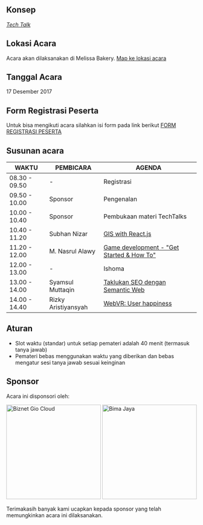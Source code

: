 ## Konsep
[_Tech Talk_](https://github.com/LombokDevMeetup/event-concepts/blob/master/tech-talks.md)

## Lokasi Acara
Acara akan dilaksanakan di Melissa Bakery. [Map ke lokasi acara](https://goo.gl/maps/QME31GfT4Xt)

## Tanggal Acara
17 Desember 2017

## Form Registrasi Peserta
Untuk bisa mengikuti acara silahkan isi form pada link berikut [FORM REGISTRASI PESERTA](https://goo.gl/forms/8MT5MJulKVxJihdB3)

## Susunan acara
| WAKTU         | PEMBICARA          | AGENDA                                         | 
|---------------|--------------------|------------------------------------------------|
| 08.30 - 09.50 | -                  | Registrasi                                     |
| 09.50 - 10.00 | Sponsor            | Pengenalan                                     |
| 10.00 - 10.40 | Sponsor            | Pembukaan materi TechTalks                     |
| 10.40 - 11.20 | Subhan Nizar       | [GIS with React.js](https://github.com/LombokDevMeetup/Talks-Proposal/issues/4)                              |
| 11.20 - 12.00 | M. Nasrul Alawy    | [Game development - "Get Started & How To"](https://github.com/LombokDevMeetup/Talks-Proposal/issues/3)     |
| 12.00 - 13.00  | -                  | Ishoma                                         |
| 13.00 - 14.00  | Syamsul Muttaqin   | [Taklukan SEO dengan Semantic Web](https://github.com/LombokDevMeetup/Talks-Proposal/issues/5)                                   |
| 14.00 - 14.40 | Rizky Aristiyansyah       | [WebVR: User happiness](https://github.com/LombokDevMeetup/Talks-Proposal/issues/9)                              |

## Aturan
- Slot waktu (standar) untuk setiap pemateri adalah 40 menit (termasuk tanya jawab)
- Pemateri bebas menggunakan waktu yang diberikan dan bebas mengatur sesi tanya jawab sesuai keinginan

## Sponsor
Acara ini disponsori oleh:

<img src="https://github.com/LombokDevMeetup/Lombok-Dev-Meetup-003/blob/master/docs/assets/images/mc02_img_01.png" width="250px" title="Biznet Gio Cloud" alt="Biznet Gio Cloud"> <img src="https://github.com/LombokDevMeetup/Lombok-Dev-Meetup-003/blob/master/docs/assets/images/bimajaya.png" width="250px" title="Bima Jaya" alt="Bima Jaya">

Terimakasih banyak kami ucapkan kepada sponsor yang telah memungkinkan acara ini dilaksanakan.
